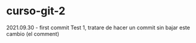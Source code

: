 # curso-git-2
2021.09.30 - first commit
Test 1, tratare de hacer un commit sin bajar este cambio (el comment)
